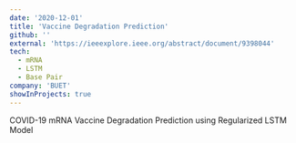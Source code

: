 ```yaml
---
date: '2020-12-01'
title: 'Vaccine Degradation Prediction'
github: ''
external: 'https://ieeexplore.ieee.org/abstract/document/9398044'
tech:
  - mRNA
  - LSTM
  - Base Pair
company: 'BUET'
showInProjects: true
---
```


COVID-19 mRNA Vaccine Degradation Prediction using Regularized LSTM Model
